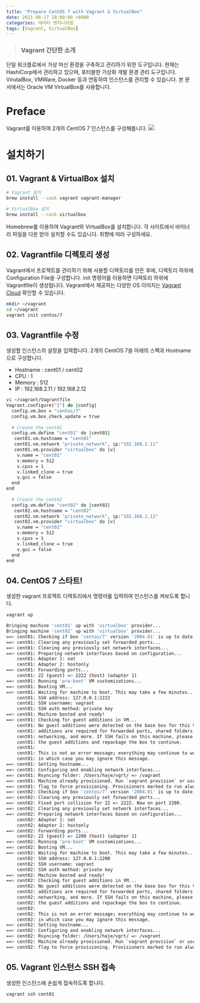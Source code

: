 ```yaml
---
title: "Prepare CentOS 7 with Vagrant & VirtualBox"
date: 2021-08-17 18:00:00 +0900
categories: 데이터 엔지니어링
tags: [Vagrant, VirtualBox]
---
```

> ### Vagrant 간단한 소개
단일 워크플로에서 가상 머신 환경을 구축하고 관리하기 위한 도구입니다.
현재는 HashiCorp에서 관리하고 있으며, 포터블한 가상화 개발 환경 관리 도구입니다.
VirutalBox, VMWare, Docker 등과 연동하여 인스턴스를 관리할 수 있습니다.
본 문서에서는 Oracle VM VirtualBox를 사용합니다.

# Preface
Vagrant를 이용하여 2개의 CentOS 7 인스턴스를 구성해봅니다.
![](https://images.velog.io/images/haje/post/15f2a5da-130c-4662-8376-26c489bc1d5a/image.png)

# 설치하기

## 01. Vagrant & VirtualBox 설치
```bash
# Vagrant 설치
brew install --cask vagrant vagrant-manager

# VirtualBox 설치
brew install --cask virtualbox
```
Homebrew를 이용하여 Vagrant와 VirtualBox를 설치합니다.
각 사이트에서 바이너리 파일을 다운 받아 설치할 수도 있습니다.
취향에 따라 구성하세요.

## 02. Vagrantfile 디렉토리 생성
Vagrant에서 프로젝트를 관리하기 위해 사용할 디렉토리를 만든 후에, 디렉토리 하위에 Configuration File을 구성합니다.
init 명령어를 이용하면 디렉토리 하위에 Vagrantfile이 생성됩니다.
Vagrant에서 제공하는 다양한 OS 이미지는 [Vagrant Cloud](https://app.vagrantup.com/boxes/search) 확인할 수 있습니다.
```bash
mkdir ~/vagrant
cd ~/vagrant
vagrant init centos/7
```

## 03. Vagrantfile 수정
생성할 인스턴스의 설정을 입력합니다.
2개의 CentOS 7을 아래의 스펙과 Hostname으로 구성합니다.

- Hostname : cent01 / cent02
- CPU : 1
- Memory : 512
- IP : 192.168.2.11 / 192.168.2.12
```bash
vi ~/vagrant/Vagrantfile
Vagrant.configure("2") do |config|
  config.vm.box = "centos/7"
  config.vm.box_check_update = true
 
  # Create the cent01
  config.vm.define "cent01" do |cent01|
   cent01.vm.hostname = "cent01"
   cent01.vm.network "private_network", ip:"192.168.2.11"
   cent01.vm.provider "virtualbox" do |v|
    v.name = "cent01"
    v.memory = 512
    v.cpus = 1
    v.linked_clone = true
    v.gui = false
  end
end
 
  # Create the cent02
  config.vm.define "cent02" do |cent02|
   cent02.vm.hostname = "cent02"
   cent02.vm.network "private_network", ip:"192.168.2.12"
   cent02.vm.provider "virtualbox" do |v|
    v.name = "cent02"
    v.memory = 512
    v.cpus = 1
    v.linked_clone = true
    v.gui = false
  end
end
```

## 04. CentOS 7 스타트!
생성한 vagrant 프로젝트 디렉토리에서 명령어를 입력하여 인스턴스를 켜보도록 합니다.

```bash
vagrant up

Bringing machine 'cent01' up with 'virtualbox' provider...
Bringing machine 'cent02' up with 'virtualbox' provider...
==> cent01: Checking if box 'centos/7' version '2004.01' is up to date...
==> cent01: Clearing any previously set forwarded ports...
==> cent01: Clearing any previously set network interfaces...
==> cent01: Preparing network interfaces based on configuration...
    cent01: Adapter 1: nat
    cent01: Adapter 2: hostonly
==> cent01: Forwarding ports...
    cent01: 22 (guest) => 2222 (host) (adapter 1)
==> cent01: Running 'pre-boot' VM customizations...
==> cent01: Booting VM...
==> cent01: Waiting for machine to boot. This may take a few minutes...
    cent01: SSH address: 127.0.0.1:2222
    cent01: SSH username: vagrant
    cent01: SSH auth method: private key
==> cent01: Machine booted and ready!
==> cent01: Checking for guest additions in VM...
    cent01: No guest additions were detected on the base box for this VM! Guest
    cent01: additions are required for forwarded ports, shared folders, host only
    cent01: networking, and more. If SSH fails on this machine, please install
    cent01: the guest additions and repackage the box to continue.
    cent01:
    cent01: This is not an error message; everything may continue to work properly,
    cent01: in which case you may ignore this message.
==> cent01: Setting hostname...
==> cent01: Configuring and enabling network interfaces...
==> cent01: Rsyncing folder: /Users/haje/vgrt/ => /vagrant
==> cent01: Machine already provisioned. Run `vagrant provision` or use the `--provision`
==> cent01: flag to force provisioning. Provisioners marked to run always will still run.
==> cent02: Checking if box 'centos/7' version '2004.01' is up to date...
==> cent02: Clearing any previously set forwarded ports...
==> cent02: Fixed port collision for 22 => 2222. Now on port 2200.
==> cent02: Clearing any previously set network interfaces...
==> cent02: Preparing network interfaces based on configuration...
    cent02: Adapter 1: nat
    cent02: Adapter 2: hostonly
==> cent02: Forwarding ports...
    cent02: 22 (guest) => 2200 (host) (adapter 1)
==> cent02: Running 'pre-boot' VM customizations...
==> cent02: Booting VM...
==> cent02: Waiting for machine to boot. This may take a few minutes...
    cent02: SSH address: 127.0.0.1:2200
    cent02: SSH username: vagrant
    cent02: SSH auth method: private key
==> cent02: Machine booted and ready!
==> cent02: Checking for guest additions in VM...
    cent02: No guest additions were detected on the base box for this VM! Guest
    cent02: additions are required for forwarded ports, shared folders, host only
    cent02: networking, and more. If SSH fails on this machine, please install
    cent02: the guest additions and repackage the box to continue.
    cent02:
    cent02: This is not an error message; everything may continue to work properly,
    cent02: in which case you may ignore this message.
==> cent02: Setting hostname...
==> cent02: Configuring and enabling network interfaces...
==> cent02: Rsyncing folder: /Users/haje/vgrt/ => /vagrant
==> cent02: Machine already provisioned. Run `vagrant provision` or use the `--provision`
==> cent02: flag to force provisioning. Provisioners marked to run always will still run.
```

## 05. Vagrant 인스턴스 SSH 접속
생성한 인스턴스에 손쉽게 접속하도록 합니다.

```bash
vagrant ssh cent01
```